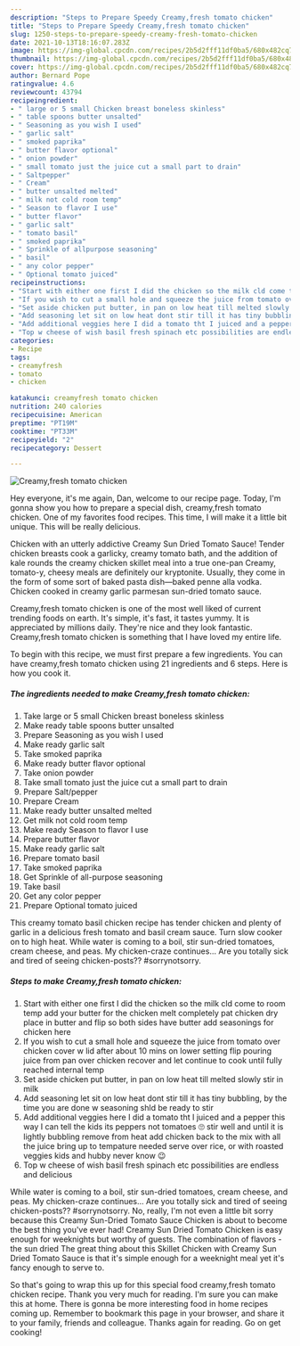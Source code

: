 ```yaml
---
description: "Steps to Prepare Speedy Creamy,fresh tomato chicken"
title: "Steps to Prepare Speedy Creamy,fresh tomato chicken"
slug: 1250-steps-to-prepare-speedy-creamy-fresh-tomato-chicken
date: 2021-10-13T18:16:07.283Z
image: https://img-global.cpcdn.com/recipes/2b5d2fff11df0ba5/680x482cq70/creamyfresh-tomato-chicken-recipe-main-photo.jpg
thumbnail: https://img-global.cpcdn.com/recipes/2b5d2fff11df0ba5/680x482cq70/creamyfresh-tomato-chicken-recipe-main-photo.jpg
cover: https://img-global.cpcdn.com/recipes/2b5d2fff11df0ba5/680x482cq70/creamyfresh-tomato-chicken-recipe-main-photo.jpg
author: Bernard Pope
ratingvalue: 4.6
reviewcount: 43794
recipeingredient:
- " large or 5 small Chicken breast boneless skinless"
- " table spoons butter unsalted"
- " Seasoning as you wish I used"
- " garlic salt"
- " smoked paprika"
- " butter flavor optional"
- " onion powder"
- " small tomato just the juice cut a small part to drain"
- " Saltpepper"
- " Cream"
- " butter unsalted melted"
- " milk not cold room temp"
- " Season to flavor I use"
- " butter flavor"
- " garlic salt"
- " tomato basil"
- " smoked paprika"
- " Sprinkle of allpurpose seasoning"
- " basil"
- " any color pepper"
- " Optional tomato juiced"
recipeinstructions:
- "Start with either one first I did the chicken so the milk cld come to room temp add your butter for the chicken melt completely pat chicken dry place in butter and flip so both sides have butter add seasonings for chicken here"
- "If you wish to cut a small hole and squeeze the juice from tomato over chicken cover w lid after about 10 mins on lower setting flip pouring juice from pan over chicken recover and let continue to cook until fully reached internal temp"
- "Set aside chicken put butter, in pan on low heat till melted slowly stir in milk"
- "Add seasoning let sit on low heat dont stir till it has tiny bubbling, by the time you are done w seasoning shld be ready to stir"
- "Add additional veggies here I did a tomato tht I juiced and a pepper this way I can tell the kids its peppers not tomatoes 🙄 stir well and until it is lightly bubbling remove from heat add chicken back to the mix with all the juice bring up to tempature needed serve over rice, or with roasted veggies kids and hubby never know 😉"
- "Top w cheese of wish basil fresh spinach etc possibilities are endless and delicious"
categories:
- Recipe
tags:
- creamyfresh
- tomato
- chicken

katakunci: creamyfresh tomato chicken 
nutrition: 240 calories
recipecuisine: American
preptime: "PT19M"
cooktime: "PT33M"
recipeyield: "2"
recipecategory: Dessert

---
```



![Creamy,fresh tomato chicken](https://img-global.cpcdn.com/recipes/2b5d2fff11df0ba5/680x482cq70/creamyfresh-tomato-chicken-recipe-main-photo.jpg)

Hey everyone, it's me again, Dan, welcome to our recipe page. Today, I'm gonna show you how to prepare a special dish, creamy,fresh tomato chicken. One of my favorites food recipes. This time, I will make it a little bit unique. This will be really delicious.

Chicken with an utterly addictive Creamy Sun Dried Tomato Sauce! Tender chicken breasts cook a garlicky, creamy tomato bath, and the addition of kale rounds the creamy chicken skillet meal into a true one-pan Creamy, tomato-y, cheesy meals are definitely our kryptonite. Usually, they come in the form of some sort of baked pasta dish—baked penne alla vodka. Chicken cooked in creamy garlic parmesan sun-dried tomato sauce.

Creamy,fresh tomato chicken is one of the most well liked of current trending foods on earth. It's simple, it's fast, it tastes yummy. It is appreciated by millions daily. They're nice and they look fantastic. Creamy,fresh tomato chicken is something that I have loved my entire life.


To begin with this recipe, we must first prepare a few ingredients. You can have creamy,fresh tomato chicken using 21 ingredients and 6 steps. Here is how you cook it.

<!--inarticleads1-->

##### The ingredients needed to make Creamy,fresh tomato chicken:

1. Take  large or 5 small Chicken breast boneless skinless
1. Make ready  table spoons butter unsalted
1. Prepare  Seasoning as you wish I used
1. Make ready  garlic salt
1. Take  smoked paprika
1. Make ready  butter flavor optional
1. Take  onion powder
1. Take  small tomato just the juice cut a small part to drain
1. Prepare  Salt/pepper
1. Prepare  Cream
1. Make ready  butter unsalted melted
1. Get  milk not cold room temp
1. Make ready  Season to flavor I use
1. Prepare  butter flavor
1. Make ready  garlic salt
1. Prepare  tomato basil
1. Take  smoked paprika
1. Get  Sprinkle of all-purpose seasoning
1. Take  basil
1. Get  any color pepper
1. Prepare  Optional tomato juiced


This creamy tomato basil chicken recipe has tender chicken and plenty of garlic in a delicious fresh tomato and basil cream sauce. Turn slow cooker on to high heat. While water is coming to a boil, stir sun-dried tomatoes, cream cheese, and peas. My chicken-craze continues… Are you totally sick and tired of seeing chicken-posts?? #sorrynotsorry. 

<!--inarticleads2-->

##### Steps to make Creamy,fresh tomato chicken:

1. Start with either one first I did the chicken so the milk cld come to room temp add your butter for the chicken melt completely pat chicken dry place in butter and flip so both sides have butter add seasonings for chicken here
1. If you wish to cut a small hole and squeeze the juice from tomato over chicken cover w lid after about 10 mins on lower setting flip pouring juice from pan over chicken recover and let continue to cook until fully reached internal temp
1. Set aside chicken put butter, in pan on low heat till melted slowly stir in milk
1. Add seasoning let sit on low heat dont stir till it has tiny bubbling, by the time you are done w seasoning shld be ready to stir
1. Add additional veggies here I did a tomato tht I juiced and a pepper this way I can tell the kids its peppers not tomatoes 🙄 stir well and until it is lightly bubbling remove from heat add chicken back to the mix with all the juice bring up to tempature needed serve over rice, or with roasted veggies kids and hubby never know 😉
1. Top w cheese of wish basil fresh spinach etc possibilities are endless and delicious


While water is coming to a boil, stir sun-dried tomatoes, cream cheese, and peas. My chicken-craze continues… Are you totally sick and tired of seeing chicken-posts?? #sorrynotsorry. No, really, I&#39;m not even a little bit sorry because this Creamy Sun-Dried Tomato Sauce Chicken is about to become the best thing you&#39;ve ever had! Creamy Sun Dried Tomato Chicken is easy enough for weeknights but worthy of guests. The combination of flavors - the sun dried The great thing about this Skillet Chicken with Creamy Sun Dried Tomato Sauce is that it&#39;s simple enough for a weeknight meal yet it&#39;s fancy enough to serve to. 

So that's going to wrap this up for this special food creamy,fresh tomato chicken recipe. Thank you very much for reading. I'm sure you can make this at home. There is gonna be more interesting food in home recipes coming up. Remember to bookmark this page in your browser, and share it to your family, friends and colleague. Thanks again for reading. Go on get cooking!
